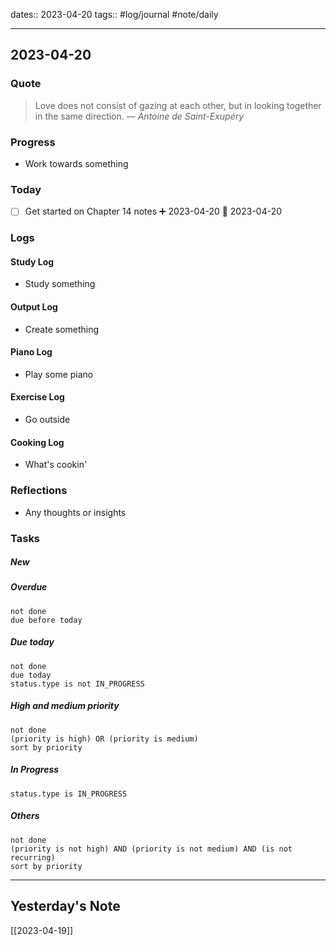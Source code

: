 dates:: 2023-04-20
tags:: #log/journal #note/daily 

---
## 2023-04-20

### Quote

> Love does not consist of gazing at each other, but in looking together in the same direction.
> — <cite>Antoine de Saint-Exupéry</cite>


### Progress

- Work towards something

### Today

- [ ] Get started on Chapter 14 notes ➕ 2023-04-20 🛫 2023-04-20

### Logs

#### Study Log

- Study something

#### Output Log

- Create something

#### Piano Log

- Play some piano

#### Exercise Log

- Go outside

#### Cooking Log

- What's cookin'


### Reflections

- Any thoughts or insights

### Tasks

##### New


##### Overdue

```tasks
not done
due before today
```


##### Due today

```tasks
not done
due today
status.type is not IN_PROGRESS
```

##### High and medium priority

```tasks
not done
(priority is high) OR (priority is medium)
sort by priority
```

##### In Progress

```tasks
status.type is IN_PROGRESS
```

##### Others


```tasks
not done
(priority is not high) AND (priority is not medium) AND (is not recurring)
sort by priority
```


---
## Yesterday's Note

[[2023-04-19]]


